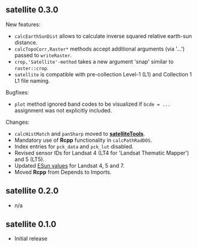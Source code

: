 ## satellite 0.3.0

New features:

  * `calcEarthSunDist` allows to calculate inverse squared relative earth-sun distance. 
  * `calcTopoCorr,Raster*` methods accept additional arguments (via '...') passed to `writeRaster`. 
  * `crop,'Satellite'-method` takes a new argument 'snap' similar to `raster::crop`.
  * `satellite` is compatible with pre-collection Level-1 (L1) and Collection 1 L1 file naming. 

Bugfixes:

  * `plot` method ignored band codes to be visualized if `bcde = ...` assignment was not explicitly included.

Changes:

  * `calcHistMatch` and `panSharp` moved to [**satelliteTools**](https://github.com/environmentalinformatics-marburg/satelliteTools).
  * Mandatory use of **Rcpp** functionality in `calcPathRadDOS`.
  * Index entries for `pck_data` and `pck_lut` disabled.
  * Revised sensor IDs for Landsat 4 (LT4 for 'Landsat Thematic Mapper') and 5 (LT5).
  * Updated [ESun values](https://landsat.usgs.gov/esun) for Landsat 4, 5 and 7.
  * Moved **Rcpp** from Depends to Imports.


## satellite 0.2.0

* n/a


## satellite 0.1.0

* Initial release
